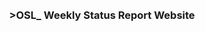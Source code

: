 <br/>
<div id="theia-logo" align="center">
    <br />
    <h3>>OSL_ Weekly Status Report Website</h3>
</div>
